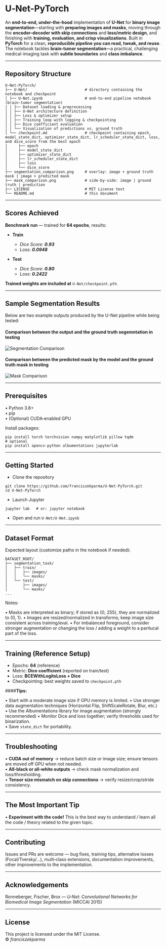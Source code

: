 # U‑Net-PyTorch

An **end-to-end, under-the-hood** implementation of **U-Net** for **binary image segmentation**—starting with **preparing images and masks**, moving through the **encoder–decoder with skip connections** and **loss/metric design**, and finishing with **training, evaluation, and crisp visualizations**. Built in **PyTorch** for a clean, **reproducible pipeline you can read, tweak, and reuse**. The notebook tackles **brain-tumor segmentation**—a practical, challenging medical-imaging task with **subtle boundaries** and **class imbalance**.


---

## Repository Structure

```
U‑Net‑PyTorch/
├── U‑Net/                          # directory containing the notebook and checkpoint
│ ├── U‑Net.ipynb                   # end-to-end pipeline notebook (brain-tumor segmentation)
│ │ ├── Dataset loading & preprocessing
│ │ ├── U‑Net architecture definition
│ │ ├── Loss & optimizer setup
│ │ ├── Training loop with logging & checkpointing
│ │ ├── Dice coefficient evaluation
│ │ └── Visualization of predictions vs. ground truth
│ └── checkpoint.md                 # checkpoint containing epoch, model_state_dict, optimizer_state_dict, lr_scheduler_state_dict, loss, and dice_score from the best epoch
│     ├── epoch                      
│     ├── model_state_dict         
│     ├── optimizer_state_dict      
│     ├── lr_scheduler_state_dict  
│     ├── loss                      
│     └── dice_score                
├── segmentation_comparison.png     # overlay: image + ground truth mask | image + predicted mask
├── mask_comparison.png             # side‑by‑side: image | ground truth | prediction
├── LICENSE                         # MIT License text
└── README.md                       # this document
```

---
## Scores Achieved  

**Benchmark run** — trained for **64 epochs**, results:  

- **Train**  
  - *Dice Score*: ***0.93***
  - *Loss*: ***0.0948***

- **Test**  
  - *Dice Score*: ***0.80***
  - *Loss*: ***0.2422***

**Trained weights are included at** `U‑Net/checkpoint.pth`.

---
## Sample Segmentation Results

Below are two example outputs produced by the U-Net pipeline while being tested:

#### Comparison between the output and the ground truth segemntation in testing  

![Segmentation Comparison](https://github.com/franciszekparma/U-Net-PyTorch/blob/162be42e858d2cc66024425f5293f52a38bbb23e/segmentation_comparison.png)

#### Comparison between the predicted mask by the model and the ground truth mask in testing  

![Mask Comparison](https://github.com/franciszekparma/U-Net-PyTorch/blob/aa32f4b3cc8450f17b6bf56eaa12b6467fce363c/mask_comparison.png)


---

## Prerequisites

• Python 3.8+  
• pip  
• (Optional) CUDA‑enabled GPU  

Install packages:

```
pip install torch torchvision numpy matplotlib pillow tqdm
# optional
pip install opencv-python albumentations jupyterlab
```

---

## Getting Started

* Clone the repository  

```
git clone https://github.com/franciszekparma/U-Net-PyTorch.git
cd U-Net-PyTorch
```

* Launch Jupyter  

```
jupyter lab   # or: jupyter notebook
```

* Open and run `U‑Net/U‑Net.ipynb`

---

## Dataset Format

Expected layout (customize paths in the notebook if needed):

```
DATASET_ROOT/
├── segmentation_task/
│   ├── train/
│   │   ├── images/
│   │   └── masks/
│   └── test/
│       ├── images/
│       └── masks/
...
```

Notes:

• Masks are interpreted as binary; if stored as {0, 255}, they are normalized to {0, 1}.
• Images are resized/normalized in transforms; keep image size consistent across training/eval.
• For imbalanced foreground, consider stronger augmentation or changing the loss / adding a weight to a paritucal part of the loss.

---

## Training (Reference Setup)

* Epochs: **64** (reference)
* Metric: **Dice coefficient** (reported on train/test)
* Loss:   **BCEWithLogitsLoss + Dice**
* Checkpointing: best weights saved to `checkpoint.pth`  

####**Tips:**

• Start with a moderate image size if GPU memory is limited. 
• Use stronger data augmentation techniques (Horizontal Flip, ShiftScaleRotate, Blur, etc.)  
• Use the Albumentations library for image augmentation (strongly recommended)
• Monitor Dice and loss together; verify thresholds used for binarization.  
• Save `state_dict` for portability.    

---

## Troubleshooting

• **CUDA out of memory** → reduce batch size or image size; ensure tensors are moved off GPU when not needed.  
• **All‑black or all‑white outputs** → check mask normalization and loss/thresholding.  
• **Tensor size mismatch on skip connections** → verify resize/crop/stride consistency. 


---
## The Most Important Tip  
• **Experiment with the code!** This is the best way to understand / learn all the code / theory related to the given topic.  

---
## Contributing

Issues and PRs are welcome — bug fixes, training tips, alternative losses (Focal/Tversky/...), multi‑class extensions, documentation improvements, other improvements to the implementation.


---
## Acknowledgements

Ronneberger, Fischer, Brox — *U‑Net: Convolutional Networks for Biomedical Image Segmentation* (MICCAI 2015)

---

## License

This project is licensed under the MIT License.  
© *franciszekparma* 
